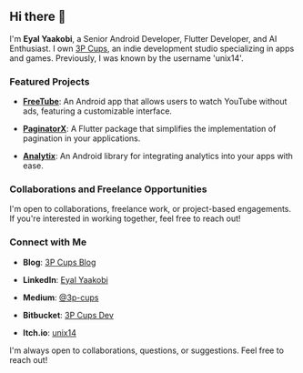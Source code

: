 ## Hi there 👋
I'm **Eyal Yaakobi**, a Senior Android Developer, Flutter Developer, and AI Enthusiast. I own [3P Cups](https://3p-cups.blogspot.com/), an indie development studio specializing in apps and games. Previously, I was known by the username 'unix14'.

### Featured Projects

- **[FreeTube](https://github.com/unix14/FreeTube)**: An Android app that allows users to watch YouTube without ads, featuring a customizable interface.

- **[PaginatorX](https://github.com/unix14/paginatorx)**: A Flutter package that simplifies the implementation of pagination in your applications.

- **[Analytix](https://github.com/unix14/Analytix)**: An Android library for integrating analytics into your apps with ease.

### Collaborations and Freelance Opportunities

I'm open to collaborations, freelance work, or project-based engagements. If you're interested in working together, feel free to reach out!

### Connect with Me

- **Blog**: [3P Cups Blog](https://3p-cups.blogspot.com/)

- **LinkedIn**: [Eyal Yaakobi](https://linkedin.com/in/eyalyaakobi)

- **Medium**: [@3p-cups](https://medium.com/@3p-cups)

- **Bitbucket**: [3P Cups Dev](https://bitbucket.org/3pCupsDev)

- **Itch.io**: [unix14](https://unix14.itch.io/)

I'm always open to collaborations, questions, or suggestions. Feel free to reach out!

<!--
**unix14/unix14** is a ✨ _special_ ✨ repository because its `README.md` (this file) appears on your GitHub profile.

Here are some ideas to get you started:

- 🔭 I’m currently working on ...
- 🌱 I’m currently learning ...
- 👯 I’m looking to collaborate on ...
- 🤔 I’m looking for help with ...
- 💬 Ask me about ...
- 📫 How to reach me: ...
- 😄 Pronouns: ...
- ⚡ Fun fact: ...
-->
